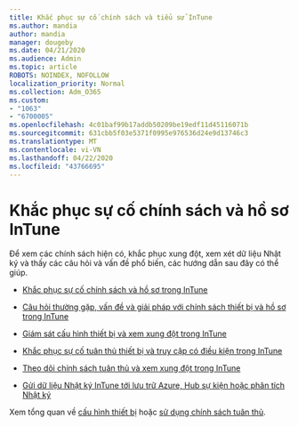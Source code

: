 ```yaml
---
title: Khắc phục sự cố chính sách và tiểu sử InTune
ms.author: mandia
author: mandia
manager: dougeby
ms.date: 04/21/2020
ms.audience: Admin
ms.topic: article
ROBOTS: NOINDEX, NOFOLLOW
localization_priority: Normal
ms.collection: Adm_O365
ms.custom:
- "1063"
- "6700005"
ms.openlocfilehash: 4c01baf99b17addb50209be19edf11d45116071b
ms.sourcegitcommit: 631cbb5f03e5371f0995e976536d24e9d13746c3
ms.translationtype: MT
ms.contentlocale: vi-VN
ms.lasthandoff: 04/22/2020
ms.locfileid: "43766695"
---
```

# <a name="troubleshooting-intune-policy-and-profiles"></a>Khắc phục sự cố chính sách và hồ sơ InTune

Để xem các chính sách hiện có, khắc phục xung đột, xem xét dữ liệu Nhật ký và thấy các câu hỏi và vấn đề phổ biến, các hướng dẫn sau đây có thể giúp.

- [Khắc phục sự cố chính sách và hồ sơ trong InTune](https://docs.microsoft.com/intune/troubleshoot-policies-in-microsoft-intune)

- [Câu hỏi thường gặp, vấn đề và giải pháp với chính sách thiết bị và hồ sơ trong InTune](https://docs.microsoft.com/intune/device-profile-troubleshoot)

- [Giám sát cấu hình thiết bị và xem xung đột trong InTune](https://docs.microsoft.com/intune/device-profile-monitor)

- [Khắc phục sự cố tuân thủ thiết bị và truy cập có điều kiện trong InTune](https://docs.microsoft.com/intune/troubleshoot-conditional-access)

- [Theo dõi chính sách tuân thủ và xem xung đột trong InTune](https://docs.microsoft.com/intune/compliance-policy-monitor)

- [Gửi dữ liệu Nhật ký InTune tới lưu trữ Azure, Hub sự kiện hoặc phân tích Nhật ký](https://docs.microsoft.com/intune/review-logs-using-azure-monitor)

Xem tổng quan về [cấu hình thiết bị](https://docs.microsoft.com/intune/device-profiles) hoặc [sử dụng chính sách tuân thủ](https://docs.microsoft.com/intune/device-compliance-get-started).